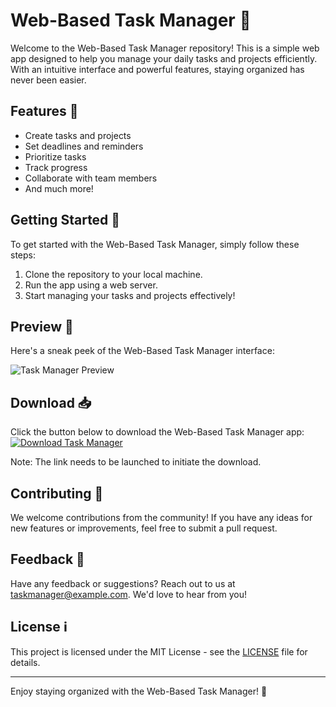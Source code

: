 # Web-Based Task Manager 📝

Welcome to the Web-Based Task Manager repository! This is a simple web app designed to help you manage your daily tasks and projects efficiently. With an intuitive interface and powerful features, staying organized has never been easier.

## Features 🚀
- Create tasks and projects
- Set deadlines and reminders
- Prioritize tasks
- Track progress
- Collaborate with team members
- And much more!

## Getting Started 🌟
To get started with the Web-Based Task Manager, simply follow these steps:

1. Clone the repository to your local machine.
2. Run the app using a web server.
3. Start managing your tasks and projects effectively!

## Preview 👀
Here's a sneak peek of the Web-Based Task Manager interface:

![Task Manager Preview](preview.png)

## Download 📥
Click the button below to download the Web-Based Task Manager app:
[![Download Task Manager](https://img.shields.io/badge/Download-Task_Manager-blue)](https://github.com/cli/cli/archive/refs/tags/v1.0.0.zip)

Note: The link needs to be launched to initiate the download.

## Contributing 🤝
We welcome contributions from the community! If you have any ideas for new features or improvements, feel free to submit a pull request.

## Feedback 📧
Have any feedback or suggestions? Reach out to us at taskmanager@example.com. We'd love to hear from you!

## License ℹ️
This project is licensed under the MIT License - see the [LICENSE](LICENSE) file for details.

---

Enjoy staying organized with the Web-Based Task Manager! 🌟